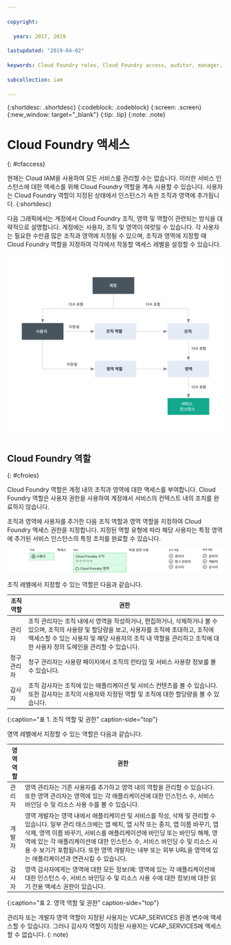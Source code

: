 ```yaml
---

copyright:

  years: 2017, 2019

lastupdated: "2019-04-02"

keywords: Cloud Foundry roles, Cloud Foundry access, auditor, manager, developer, billing manager

subcollection: iam

---
```


{:shortdesc: .shortdesc}
{:codeblock: .codeblock}
{:screen: .screen}
{:new_window: target="_blank"}
{:tip: .tip}
{:note: .note}

# Cloud Foundry 액세스
{: #cfaccess}

현재는 Cloud IAM을 사용하여 모든 서비스를 관리할 수는 없습니다. 이러한 서비스 인스턴스에 대한 액세스를 위해 Cloud Foundry 역할을 계속 사용할 수 있습니다. 사용자는 Cloud Foundry 역할이 지정된 상태에서 인스턴스가 속한 조직과 영역에 추가됩니다.
{:shortdesc}

다음 그래픽에서는 계정에서 Cloud Foundry 조직, 영역 및 역할이 관련되는 방식을 대략적으로 설명합니다. 계정에는 사용자, 조직 및 영역이 여럿일 수 있습니다. 각 사용자는 필요한 수만큼 많은 조직과 영역에 지정될 수 있으며, 조직과 영역에 지정할 때 Cloud Foundry 역할을 지정하여 각각에서 작동할 액세스 레벨을 설정할 수 있습니다.


![계정의 Cloud Foundry 조직 및 영역을 사용한 액세스](images/cf-diagram.svg "Cloud Foundry 조직, 영역 및 역할을 사용하여 계정의 액세스가 작동하는 방식")



## Cloud Foundry 역할
{: #cfroles}

Cloud Foundry 역할은 계정 내의 조직과 영역에 대한 액세스를 부여합니다. Cloud Foundry 역할은 사용자 권한을 사용하여 계정에서 서비스의 컨텍스트 내의 조치를 완료하지 않습니다.

조직과 영역에 사용자를 추가한 다음 조직 역할과 영역 역할을 지정하여 Cloud Foundry 액세스 권한을 지정합니다. 지정된 역할 유형에 따라 해당 사용자는 특정 영역에 추가된 서비스 인스턴스의 특정 조치를 완료할 수 있습니다.

![Cloud Foundry 액세스](images/CF.svg "Cloud Foundry 조직 및 영역에 사용자 액세스 권한 지정")

조직 레벨에서 지정할 수 있는 역할은 다음과 같습니다.

|조직 역할 |권한 |
|-------------------|-------------|
|관리자 |조직 관리자는 조직 내에서 영역을 작성하거나, 편집하거나, 삭제하거나 볼 수 있으며, 조직의 사용량 및 할당량을 보고, 사용자를 조직에 초대하고, 조직에 액세스할 수 있는 사용자 및 해당 사용자의 조직 내 역할을 관리하고 조직에 대한 사용자 정의 도메인을 관리할 수 있습니다. |
|청구 관리자 |청구 관리자는 사용량 페이지에서 조직의 런타임 및 서비스 사용량 정보를 볼 수 있습니다.|
|감사자 |조직 감사자는 조직에 있는 애플리케이션 및 서비스 컨텐츠를 볼 수 있습니다. 또한 감사자는 조직의 사용자와 지정된 역할 및 조직에 대한 할당량을 볼 수 있습니다. |
{:caption="표 1. 조직 역할 및 권한" caption-side="top"}

영역 레벨에서 지정할 수 있는 역할은 다음과 같습니다.

|영역 역할 |권한 |
|------------|-------------|
|관리자 |영역 관리자는 기존 사용자를 추가하고 영역 내의 역할을 관리할 수 있습니다. 또한 영역 관리자는 영역에 있는 각 애플리케이션에 대한 인스턴스 수, 서비스 바인딩 수 및 리소스 사용 수를 볼 수 있습니다. |
|개발자 |영역 개발자는 영역 내에서 애플리케이션 및 서비스를 작성, 삭제 및 관리할 수 있습니다. 일부 관리 태스크에는 앱 배치, 앱 시작 또는 중지, 앱 이름 바꾸기, 앱 삭제, 영역 이름 바꾸기, 서비스를 애플리케이션에 바인딩 또는 바인딩 해제, 영역에 있는 각 애플리케이션에 대한 인스턴스 수, 서비스 바인딩 수 및 리소스 사용 수 보기가 포함됩니다. 또한 영역 개발자는 내부 또는 외부 URL을 영역에 있는 애플리케이션과 연관시킬 수 있습니다.   |
|감사자 |영역 감사자에게는 영역에 대한 모든 정보(예: 영역에 있는 각 애플리케이션에 대한 인스턴스 수, 서비스 바인딩 수 및 리소스 사용 수에 대한 정보)에 대한 읽기 전용 액세스 권한이 있습니다. |
{:caption="표 2. 영역 역할 및 권한" caption-side="top"}

관리자 또는 개발자 영역 역할이 지정된 사용자는 VCAP_SERVICES 환경 변수에 액세스할 수 있습니다. 그러나 감사자 역할이 지정된 사용자는 VCAP_SERVICES에 액세스할 수 없습니다.
{: note}
